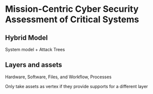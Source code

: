 # Mission-Centric Cyber Security Assessment of Critical Systems

## Hybrid Model

System model \+ Attack Trees

## Layers and assets

Hardware, Software, Files, and Workflow, Processes

Only take assets as vertex if they provide supports for a different layer